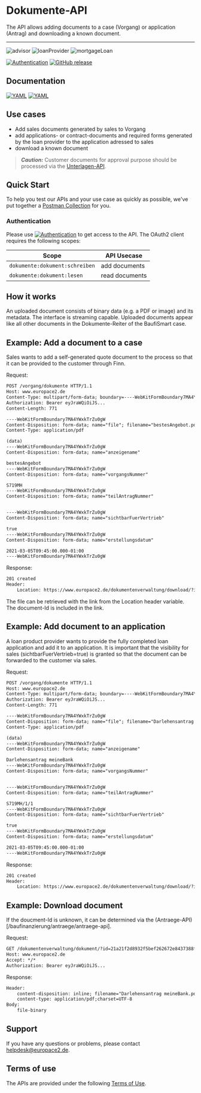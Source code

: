# Dokumente-API
The API allows adding documents to a case (Vorgang) or application (Antrag) and downloading a known document.

---- 
![advisor](https://img.shields.io/badge/-advisor-lightblue)
![loanProvider](https://img.shields.io/badge/-loanProvider-lightblue)
![mortgageLoan](https://img.shields.io/badge/-mortgageLoan-lightblue)

[![Authentication](https://img.shields.io/badge/Auth-OAuth2-green)](https://docs.api.europace.de/common/authentifizierung/)
[![GitHub release](https://img.shields.io/github/v/release/europace/baufismart-dokumente-api)](https://github.com/europace/baufismart-dokumente-api/releases)

## Documentation
[![YAML](https://img.shields.io/badge/OAS-HTML_Doc-lightblue)](https://europace.github.io/baufismart-dokumente-api/)
[![YAML](https://img.shields.io/badge/OAS-YAML-lightgrey)](https://raw.githubusercontent.com/europace/baufismartdokumente-api/master/dokumente-openapi.yaml)

## Use cases
- Add sales documents generated by sales to Vorgang
- add applications- or contract-documents and required forms generated by the loan provider to the application adressed to sales
- download a known document


> **_Caution:_** Customer documents for approval purpose should be processed via the [Unterlagen-API](https://docs.api.europace.de/baufinanzierung/unterlagen/unterlagen-api/).


## Quick Start
To help you test our APIs and your use case as quickly as possible, we've put together a [Postman Collection](https://docs.api.europace.de/baufinanzierung/quickstart/) for you.

### Authentication
Please use [![Authentication](https://img.shields.io/badge/Auth-OAuth2-green)](https://docs.api.europace.de/common/authentifizierung/authorization-api/) to get access to the API. The OAuth2 client requires the following scopes:

| Scope                                  | API Usecase                                   |
|----------------------------------------|-----------------------------------------------|
| `dokumente:dokument:schreiben`         | add documents                                 |
| `dokumente:dokument:lesen`             | read documents                                |

## How it works
An uploaded document consists of binary data (e.g. a PDF or image) and its metadata. The interface is streaming capable. Uploaded documents appear like all other documents in the Dokumente-Reiter of the BaufiSmart case.

## Example: Add a document to a case

Sales wants to add a self-generated quote document to the process so that it can be provided to the customer through Finn.

Request:
``` html
POST /vorgang/dokumente HTTP/1.1
Host: www.europace2.de
Content-Type: multipart/form-data; boundary=----WebKitFormBoundary7MA4YWxkTrZu0gW
Authorization: Bearer eyJraWQiOiJS...
Content-Length: 771

----WebKitFormBoundary7MA4YWxkTrZu0gW
Content-Disposition: form-data; name="file"; filename="bestesAngebot.pdf"
Content-Type: application/pdf

(data)
----WebKitFormBoundary7MA4YWxkTrZu0gW
Content-Disposition: form-data; name="anzeigename"

bestesAngebot
----WebKitFormBoundary7MA4YWxkTrZu0gW
Content-Disposition: form-data; name="vorgangsNummer"

S719MH
----WebKitFormBoundary7MA4YWxkTrZu0gW
Content-Disposition: form-data; name="teilAntragNummer"


----WebKitFormBoundary7MA4YWxkTrZu0gW
Content-Disposition: form-data; name="sichtbarFuerVertrieb"

true
----WebKitFormBoundary7MA4YWxkTrZu0gW
Content-Disposition: form-data; name="erstellungsdatum"

2021-03-05T09:45:00.000-01:00
----WebKitFormBoundary7MA4YWxkTrZu0gW
```

Response: 
``` html
201 created
Header: 
    Location: https://www.europace2.de/dokumentenverwaltung/download/?id=21a21f2d8932f5bef262672e8437388f12b0543d8a6a5fbbb1d99999672a3a4829f24a7c2c04461f806d9ad6b05730e2271407b28d6d1740960c24d4fb7f2a05
```

The file can be retrieved with the link from the Location header variable. The document-Id is included in the link.

## Example: Add document to an application

A loan product provider wants to provide the fully completed loan application and add it to an application. It is important that the visibility for sales (sichtbarFuerVertrieb=true) is granted so that the document can be forwarded to the customer via sales. 

Request:
``` html
POST /vorgang/dokumente HTTP/1.1
Host: www.europace2.de
Content-Type: multipart/form-data; boundary=----WebKitFormBoundary7MA4YWxkTrZu0gW
Authorization: Bearer eyJraWQiOiJS...
Content-Length: 771

----WebKitFormBoundary7MA4YWxkTrZu0gW
Content-Disposition: form-data; name="file"; filename="Darlehensantrag meineBank.pdf"
Content-Type: application/pdf

(data)
----WebKitFormBoundary7MA4YWxkTrZu0gW
Content-Disposition: form-data; name="anzeigename"

Darlehensantrag meineBank
----WebKitFormBoundary7MA4YWxkTrZu0gW
Content-Disposition: form-data; name="vorgangsNummer"


----WebKitFormBoundary7MA4YWxkTrZu0gW
Content-Disposition: form-data; name="teilAntragNummer"

S719MH/1/1
----WebKitFormBoundary7MA4YWxkTrZu0gW
Content-Disposition: form-data; name="sichtbarFuerVertrieb"

true
----WebKitFormBoundary7MA4YWxkTrZu0gW
Content-Disposition: form-data; name="erstellungsdatum"

2021-03-05T09:45:00.000-01:00
----WebKitFormBoundary7MA4YWxkTrZu0gW
```

Response: 
``` html
201 created
Header: 
    Location: https://www.europace2.de/dokumentenverwaltung/download/?id=21a21f2d8932f5bef262672e8437388f12b0543d8b6a2fbbb1e99999672a3a4829f24a7c2c04461f806d9ad6b05730e2271407b28d6d1740960c24d4fb7f2a05
```

## Example: Download document

If the doucment-Id is unknown, it can be determined via the (Antraege-API)[/baufinanzierung/antraege/antraege-api].

Request:
```html
GET /dokumentenverwaltung/dokument/?id=21a21f2d8932f5bef262672e8437388f12b0543d8b6a2fbbb1e99999672a3a4829f24a7c2c04461f806d9ad6b05730e2271407b28d6d1740960c24d4fb7f2a05 HTTP/1.1
Host: www.europace2.de
Accept: */*
Authorization: Bearer eyJraWQiOiJS...
``` 

Response:
```html
Header:
    content-disposition: inline; filename="Darlehensantrag meineBank.pdf"
    content-type: application/pdf;charset=UTF-8
Body:
    file-binary
``` 

## Support
If you have any questions or problems, please contact helpdesk@europace2.de.

## Terms of use
The APIs are provided under the following [Terms of Use](https://docs.api.europace.de/terms/).
